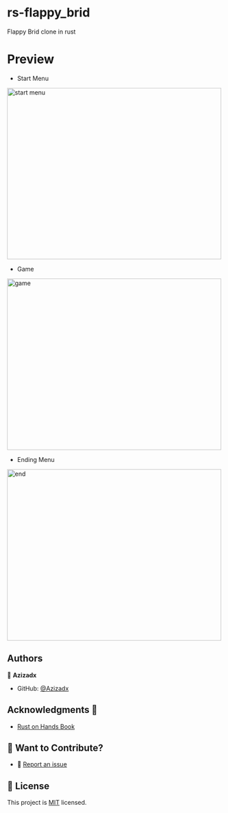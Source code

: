# rs-flappy_brid
Flappy Brid clone in rust

# Preview
* Start Menu
<img width="500" height="400" alt="start menu" src="https://github.com/Azizadx/rs-flappy_brid/assets/45791956/3a5a5fba-2a66-42d5-a15c-0ff87ec6a68c"/>

* Game 
<img width="500" height="400" alt="game" src="https://github.com/Azizadx/rs-flappy_brid/assets/45791956/ab54c1de-0517-45e8-beff-da8f9c2383b3"/>

* Ending Menu
<img width="500" height="400" alt="end" src="https://github.com/Azizadx/rs-flappy_brid/assets/45791956/1a696864-3668-4c95-a64e-7074d096d92f">

## Authors

👤 **Azizadx**

- GitHub: [@Azizadx](https://github.com/Azizadx)

 ## Acknowledgments 🙏

- [Rust on Hands Book](https://www.oreilly.com/library/view/hands-on-rust/9781680508796/)

## 🙌 Want to Contribute?

* 🐛 [Report an issue](../../issues/)


## 📝 License

This project is [MIT](./MIT.md) licensed.
